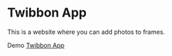 # Twibbon App

This is a website where you can add photos to frames.

Demo [Twibbon App](https://sksdluh.github.io/twibbon-apk/)



